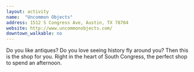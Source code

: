 ```yaml
---
layout: activity
name:  "Uncommon Objects"
address: 1512 S Congress Ave, Austin, TX 78704
website: http://www.uncommonobjects.com/
downtown_walkable: no
---
```


Do you like antiques? Do you love seeing history fly around you? Then this is the shop for you. Right in the heart of South Congress, the perfect shop to spend an afternoon.
